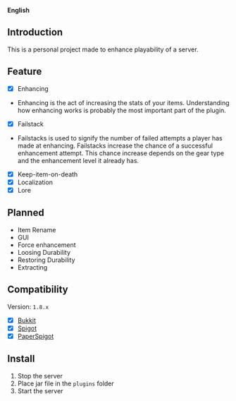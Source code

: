 **English**
## Introduction
This is a personal project made to enhance playability of a server.

## Feature
- [x] Enhancing
- Enhancing is the act of increasing the stats of your items. Understanding how enhancing works is probably the most important part of the plugin.
- [x] Failstack
- Failstacks is used to signify the number of failed attempts a player has made at enhancing. Failstacks increase the chance of a successful enhancement attempt. This chance increase depends on the gear type and the enhancement level it already has.
- [x] Keep-item-on-death
- [x] Localization
- [x] Lore

## Planned
- Item Rename
- GUI
- Force enhancement
- Loosing Durability
- Restoring Durability
- Extracting

## Compatibility
Version: `1.8.x`
- [x] [Bukkit](https://bukkit.org)
- [x] [Spigot](https://spigotmc.org)
- [x] [PaperSpigot](https://ci.destroystokyo.com/view/All/job/PaperSpigot/)

## Install
1. Stop the server
2. Place jar file in the `plugins` folder
3. Start the server

